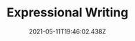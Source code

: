 ---
order: 7
links:
  - https://expressionalwriting.netlify.app
  - https://github.com/OajMeredith23/expressional-writing
category: work
title: Expressional Writing
date: 2021-05-11T19:46:02.438Z
description: >-
  <a href="https://expressionalwriting.netlify.app">Expressional writing</a> is
  an experiment in interaction, using the face as an input device. 


  </br>Using <b>Face-api.js,</b> this program recognises the expression being made by the user in front of their computer and uses the detected expression, their estimated age, and gender to write out a story unique.
thumbnail: screenshot-2021-05-11-at-20.49.10.png
videoSrcURL: https://www.youtube.com/embed/s-F2mizSR6E
color: "#040404"
---